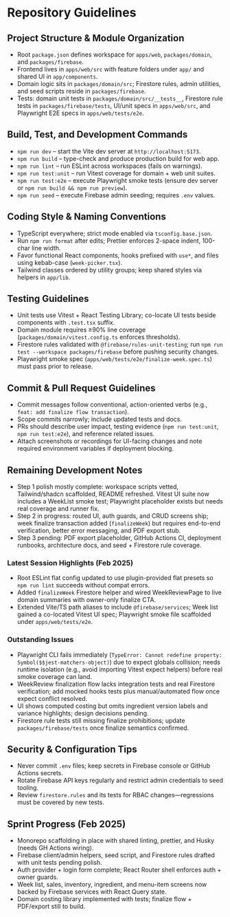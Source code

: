 # Repository Guidelines

## Project Structure & Module Organization

- Root `package.json` defines workspace for `apps/web`, `packages/domain`, and `packages/firebase`.
- Frontend lives in `apps/web/src` with feature folders under `app/` and shared UI in `app/components`.
- Domain logic sits in `packages/domain/src`; Firestore rules, admin utilities, and seed scripts reside in `packages/firebase`.
- Tests: domain unit tests in `packages/domain/src/__tests__`, Firestore rule tests in `packages/firebase/tests`, UI/unit specs in `apps/web/src`, and Playwright E2E specs in `apps/web/tests/e2e`.

## Build, Test, and Development Commands

- `npm run dev` – start the Vite dev server at `http://localhost:5173`.
- `npm run build` – type-check and produce production build for web app.
- `npm run lint` – run ESLint across workspaces (fails on warnings).
- `npm run test:unit` – run Vitest coverage for domain + web unit suites.
- `npm run test:e2e` – execute Playwright smoke tests (ensure dev server or `npm run build && npm run preview`).
- `npm run seed` – execute Firebase admin seeding; requires `.env` values.

## Coding Style & Naming Conventions

- TypeScript everywhere; strict mode enabled via `tsconfig.base.json`.
- Run `npm run format` after edits; Prettier enforces 2-space indent, 100-char line width.
- Favor functional React components, hooks prefixed with `use*`, and files using kebab-case (`week-picker.tsx`).
- Tailwind classes ordered by utility groups; keep shared styles via helpers in `app/lib`.

## Testing Guidelines

- Unit tests use Vitest + React Testing Library; co-locate UI tests beside components with `.test.tsx` suffix.
- Domain module requires ≥90% line coverage (`packages/domain/vitest.config.ts` enforces thresholds).
- Firestore rules validated with `@firebase/rules-unit-testing`; run `npm run test --workspace packages/firebase` before pushing security changes.
- Playwright smoke spec (`apps/web/tests/e2e/finalize-week.spec.ts`) must pass prior to release.

## Commit & Pull Request Guidelines

- Commit messages follow conventional, action-oriented verbs (e.g., `feat: add finalize flow transaction`).
- Scope commits narrowly; include updated tests and docs.
- PRs should describe user impact, testing evidence (`npm run test:unit`, `npm run test:e2e`), and reference related issues.
- Attach screenshots or recordings for UI-facing changes and note required environment variables if deployment blocking.

## Remaining Development Notes

- Step 1 polish mostly complete: workspace scripts vetted, Tailwind/shadcn scaffolded, README refreshed. Vitest UI suite now includes a WeekList smoke test; Playwright placeholder exists but needs real coverage and runner fix.
- Step 2 in progress: routed UI, auth guards, and CRUD screens ship; week finalize transaction added (`finalizeWeek`) but requires end-to-end verification, better error messaging, and PDF export stub.
- Step 3 pending: PDF export placeholder, GitHub Actions CI, deployment runbooks, architecture docs, and seed + Firestore rule coverage.

### Latest Session Highlights (Feb 2025)

- Root ESLint flat config updated to use plugin-provided flat presets so `npm run lint` succeeds without compat errors.
- Added `finalizeWeek` Firestore helper and wired WeekReviewPage to live domain summaries with owner-only finalize CTA.
- Extended Vite/TS path aliases to include `@firebase/services`; Week list gained a co-located Vitest UI spec; Playwright smoke file scaffolded under `apps/web/tests/e2e`.

### Outstanding Issues

- Playwright CLI fails immediately (`TypeError: Cannot redefine property: Symbol($$jest-matchers-object)`) due to expect globals collision; needs runtime isolation (e.g., avoid importing Vitest expect helpers) before real smoke coverage can land.
- WeekReview finalization flow lacks integration tests and real Firestore verification; add mocked hooks tests plus manual/automated flow once expect conflict resolved.
- UI shows computed costing but omits ingredient version labels and variance highlights; design decisions pending.
- Firestore rule tests still missing finalize prohibitions; update `packages/firebase/tests` once finalize semantics confirmed.

## Security & Configuration Tips

- Never commit `.env` files; keep secrets in Firebase console or GitHub Actions secrets.
- Rotate Firebase API keys regularly and restrict admin credentials to seed tooling.
- Review `firestore.rules` and its tests for RBAC changes—regressions must be covered by new tests.

## Sprint Progress (Feb 2025)

- Monorepo scaffolding in place with shared linting, prettier, and Husky (needs GH Actions wiring).
- Firebase client/admin helpers, seed script, and Firestore rules drafted with unit tests pending polish.
- Auth provider + login form complete; React Router shell enforces auth + owner guards.
- Week list, sales, inventory, ingredient, and menu-item screens now backed by Firebase services with React Query state.
- Domain costing library implemented with tests; finalize flow + PDF/export still to build.
